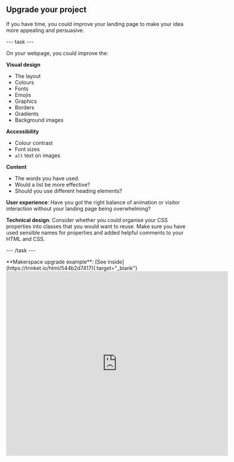 ## Upgrade your project

If you have time, you could improve your landing page to make your idea more appealing and persuasive.

--- task ---

On your webpage, you could improve the:

**Visual design**
+ The layout
+ Colours
+ Fonts
+ Emojis
+ Graphics
+ Borders
+ Gradients
+ Background images

**Accessibility**
+ Colour contrast
+ Font sizes
+ `alt` text on images

**Content**
+ The words you have used.
+ Would a list be more effective?
+ Should you use different heading elements?

**User experience**: Have you got the right balance of animation or visitor interaction without your landing page being overwhelming?

**Technical design**: Consider whether you could organise your CSS properties into classes that you would want to reuse. Make sure you have used sensible names for properties and added helpful comments to your HTML and CSS.

--- /task ---

<div>
**Makerspace upgrade example**: [See inside](https://trinket.io/html/544b2d7417){:target="_blank"}

<iframe src="https://trinket.io/embed/html/544b2d7417?outputOnly=true" width="600" height="500" frameborder="0" marginwidth="0" marginheight="0" allowfullscreen></iframe>
</div>
